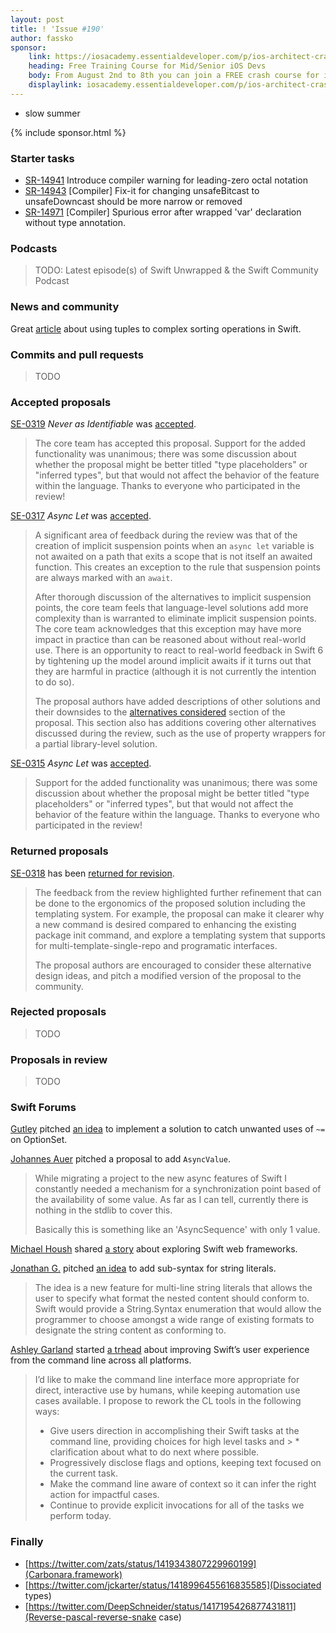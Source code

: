 ```yaml
---
layout: post
title: ! 'Issue #190'
author: fassko
sponsor:
    link: https://iosacademy.essentialdeveloper.com/p/ios-architect-crash-course-swb2dfd/
    heading: Free Training Course for Mid/Senior iOS Devs
    body: From August 2nd to 8th you can join a FREE crash course for iOS devs who want to achieve an expert level of technical and practical skills – it's the fast track to being a complete senior developer!
    displaylink: iosacademy.essentialdeveloper.com/p/ios-architect-crash-course-swb2dfd/
---
```


* slow summer

<!--excerpt-->

{% include sponsor.html %}

### Starter tasks

* [SR-14941](https://bugs.swift.org/browse/SR-14941) Introduce compiler warning for leading-zero octal notation
* [SR-14943](https://bugs.swift.org/browse/SR-14943) [Compiler] Fix-it for changing unsafeBitcast to unsafeDowncast should be more narrow or removed
* [SR-14971](https://bugs.swift.org/browse/SR-14971) [Compiler] Spurious error after wrapped 'var' declaration without type annotation.

### Podcasts

> TODO: Latest episode(s) of Swift Unwrapped & the Swift Community Podcast

### News and community

Great [article](https://holyswift.app/using-tuples-to-complex-sorting-operations-in-swift) about using tuples to complex sorting operations in Swift.

### Commits and pull requests

> TODO

### Accepted proposals

[SE-0319](https://github.com/apple/swift-evolution/blob/main/proposals/0319-never-identifiable.md) *Never as Identifiable* was [accepted](https://forums.swift.org/t/accepted-se-0319-never-as-identifiable/50473).

>  The core team has accepted this proposal. Support for the added functionality was unanimous; there was some discussion about whether the proposal might be better titled "type placeholders" or "inferred types", but that would not affect the behavior of the feature within the language. Thanks to everyone who participated in the review!

[SE-0317](https://forums.swift.org/t/se-0317-async-let/) *Async Let* was [accepted](https://forums.swift.org/t/accepted-se-0317-async-let/50695).

> A significant area of feedback during the review was that of the creation of implicit suspension points when an `async let` variable is not awaited on a path that exits a scope that is not itself an awaited function. This creates an exception to the rule that suspension points are always marked with an `await`.
>
> After thorough discussion of the alternatives to implicit suspension points, the core team feels that language-level solutions add more complexity than is warranted to eliminate implicit suspension points.  
The core team acknowledges that this exception may have more impact in practice than can be reasoned about without real-world use. There is an opportunity to react to real-world feedback in Swift 6 by tightening up the model around implicit awaits if it turns out that they are harmful in practice (although it is not currently the intention to do so).
>
> The proposal authors have added descriptions of other solutions and their downsides to the [alternatives considered](https://github.com/apple/swift-evolution/blob/main/proposals/0317-async-let.md#requiring-an-awaiton-any-execution-path-that-waits-for-an-async-let) section of the proposal. This section also has additions covering other alternatives discussed during the review, such as the use of property wrappers for a partial library-level solution.

[SE-0315](https://forums.swift.org/t/se-0315-placeholder-types/49801) *Async Let* was [accepted](https://forums.swift.org/t/accepted-se-0315-placeholder-types/50671).

> Support for the added functionality was unanimous; there was some discussion about whether the proposal might be better titled "type placeholders" or "inferred types", but that would not affect the behavior of the feature within the language. Thanks to everyone who participated in the review!

### Returned proposals

[SE-0318](https://forums.swift.org/t/se-0318-package-creation/) has been [returned for revision](https://forums.swift.org/t/returned-for-revision-se-0318-package-creation/50474).

> The feedback from the review highlighted further refinement that can be done to the ergonomics of the proposed solution including the templating system. For example, the proposal can make it clearer why a new command is desired compared to enhancing the existing package init command, and explore a templating system that supports for multi-template-single-repo and programatic interfaces.
> 
> The proposal authors are encouraged to consider these alternative design ideas, and pitch a modified version of the proposal to the community.

### Rejected proposals

> TODO

### Proposals in review

> TODO

### Swift Forums

[Gutley](https://forums.swift.org/u/gutley) pitched [an idea](https://forums.swift.org/t/catching-unwanted-uses-of-on-optionset/50566) to implement a solution to catch unwanted uses of `~=` on OptionSet.

[Johannes Auer](https://forums.swift.org/t/pre-pitch-asyncvalue/50590) pitched a proposal to add `AsyncValue`.

> While migrating a project to the new async features of Swift I constantly needed a mechanism for a synchronization point based of the availability of some value. As far as I can tell, currently there is nothing in the stdlib to cover this.
>
> Basically this is something like an 'AsyncSequence' with only 1 value.

[Michael Housh](https://forums.swift.org/u/m-housh) shared [a story](https://forums.swift.org/t/exploring-the-swift-web-framework/50652) about exploring Swift web frameworks.

[Jonathan G.](https://forums.swift.org/u/1oo7) pitched [an idea](https://forums.swift.org/t/sub-syntax-for-string-literals/50678) to add sub-syntax for string literals.

> The idea is a new feature for multi-line string literals that allows the user to specify what format the nested content should conform to. Swift would provide a String.Syntax enumeration that would allow the programmer to choose amongst a wide range of existing formats to designate the string content as conforming to.

[Ashley Garland](https://forums.swift.org/u/bitjammer) started [a trhead](https://forums.swift.org/t/command-line-ux-enhancements-for-swift/50670) about improving Swift’s user experience from the command line across all platforms.

> I’d like to make the command line interface more appropriate for direct, interactive use by humans, while keeping automation use cases available. I propose to rework the CL tools in the following ways:
>
> * Give users direction in accomplishing their Swift tasks at the command line, providing choices for high level tasks and > * clarification about what to do next where possible.
> * Progressively disclose flags and options, keeping text focused on the current task.
> * Make the command line aware of context so it can infer the right action for impactful cases.
> * Continue to provide explicit invocations for all of the tasks we perform today.


### Finally

* [https://twitter.com/zats/status/1419343807229960199](Carbonara.framework)
* [https://twitter.com/jckarter/status/1418996455616835585](Dissociated types)
* [https://twitter.com/DeepSchneider/status/1417195426877431811](Reverse-pascal-reverse-snake case)
